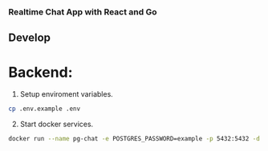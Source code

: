 ### Realtime Chat App with React and Go

## Develop

# Backend:

1. Setup enviroment variables.

```bash
cp .env.example .env

```

2. Start docker services.

```bash
docker run --name pg-chat -e POSTGRES_PASSWORD=example -p 5432:5432 -d postgres
```
